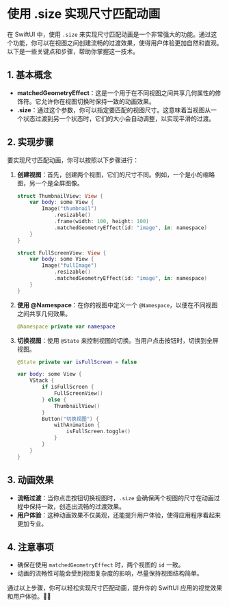 ﻿# 使用 .size 实现尺寸匹配动画

在 SwiftUI 中，使用 `.size` 来实现尺寸匹配动画是一个非常强大的功能。通过这个功能，你可以在视图之间创建流畅的过渡效果，使得用户体验更加自然和直观。以下是一些关键点和步骤，帮助你掌握这一技术。

## 1. 基本概念

- **matchedGeometryEffect**：这是一个用于在不同视图之间共享几何属性的修饰符。它允许你在视图切换时保持一致的动画效果。
- **.size**：通过这个参数，你可以指定要匹配的视图尺寸。这意味着当视图从一个状态过渡到另一个状态时，它们的大小会自动调整，以实现平滑的过渡。

## 2. 实现步骤

要实现尺寸匹配动画，你可以按照以下步骤进行：

1. **创建视图**：首先，创建两个视图，它们的尺寸不同。例如，一个是小的缩略图，另一个是全屏图像。
   
   ```swift
   struct ThumbnailView: View {
       var body: some View {
           Image("thumbnail")
               .resizable()
               .frame(width: 100, height: 100)
               .matchedGeometryEffect(id: "image", in: namespace)
       }
   }
   
   struct FullScreenView: View {
       var body: some View {
           Image("fullImage")
               .resizable()
               .matchedGeometryEffect(id: "image", in: namespace)
       }
   }
   ```

2. **使用 @Namespace**：在你的视图中定义一个 `@Namespace`，以便在不同视图之间共享几何效果。

   ```swift
   @Namespace private var namespace
   ```

3. **切换视图**：使用 `@State` 来控制视图的切换。当用户点击按钮时，切换到全屏视图。

   ```swift
   @State private var isFullScreen = false

   var body: some View {
       VStack {
           if isFullScreen {
               FullScreenView()
           } else {
               ThumbnailView()
           }
           Button("切换视图") {
               withAnimation {
                   isFullScreen.toggle()
               }
           }
       }
   }
   ```

## 3. 动画效果

- **流畅过渡**：当你点击按钮切换视图时，`.size` 会确保两个视图的尺寸在动画过程中保持一致，创造出流畅的过渡效果。
- **用户体验**：这种动画效果不仅美观，还能提升用户体验，使得应用程序看起来更加专业。

## 4. 注意事项

- 确保在使用 `matchedGeometryEffect` 时，两个视图的 `id` 一致。
- 动画的流畅性可能会受到视图复杂度的影响，尽量保持视图结构简单。

通过以上步骤，你可以轻松实现尺寸匹配动画，提升你的 SwiftUI 应用的视觉效果和用户体验。🎉✨
